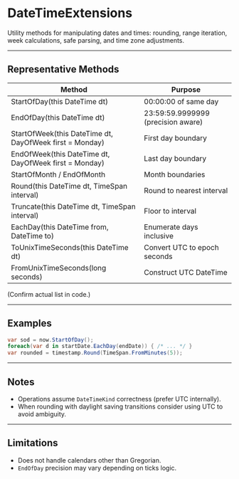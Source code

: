 # DateTimeExtensions

Utility methods for manipulating dates and times: rounding, range iteration, week calculations, safe parsing, and time zone adjustments.

---
## Representative Methods
| Method | Purpose |
|--------|---------|
| StartOfDay(this DateTime dt) | 00:00:00 of same day |
| EndOfDay(this DateTime dt) | 23:59:59.9999999 (precision aware) |
| StartOfWeek(this DateTime dt, DayOfWeek first = Monday) | First day boundary |
| EndOfWeek(this DateTime dt, DayOfWeek first = Monday) | Last day boundary |
| StartOfMonth / EndOfMonth | Month boundaries |
| Round(this DateTime dt, TimeSpan interval) | Round to nearest interval |
| Truncate(this DateTime dt, TimeSpan interval) | Floor to interval |
| EachDay(this DateTime from, DateTime to) | Enumerate days inclusive |
| ToUnixTimeSeconds(this DateTime dt) | Convert UTC to epoch seconds |
| FromUnixTimeSeconds(long seconds) | Construct UTC DateTime |

(Confirm actual list in code.)

---
## Examples
```csharp
var sod = now.StartOfDay();
foreach(var d in startDate.EachDay(endDate)) { /* ... */ }
var rounded = timestamp.Round(TimeSpan.FromMinutes(5));
```

---
## Notes
- Operations assume `DateTimeKind` correctness (prefer UTC internally).
- When rounding with daylight saving transitions consider using UTC to avoid ambiguity.

---
## Limitations
- Does not handle calendars other than Gregorian.
- `EndOfDay` precision may vary depending on ticks logic.
